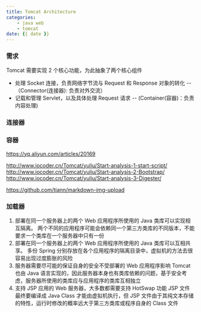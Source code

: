 ```yaml
---
title: Tomcat Architecture
categories: 
    - java web
    - tomcat
date: {{ date }}
---
```


### 需求
Tomcat 需要实现 2 个核心功能，为此抽象了两个核心组件
- 处理 Socket 连接，负责网络字节流与 Request 和 Response 对象的转化 -- （Connector(连接器): 负责对外交流）
- 记载和管理 Servlet，以及具体处理 Request 请求 -- (Container(容器)：负责内容处理)



### 连接器






### 容器


https://yq.aliyun.com/articles/20169


http://www.iocoder.cn/Tomcat/yuliu/Start-analysis-1-start-script/
http://www.iocoder.cn/Tomcat/yuliu/Start-analysis-2-Bootstrap/
http://www.iocoder.cn/Tomcat/yuliu/Start-analysis-3-Digester/






https://github.com/tiann/markdown-img-upload


### 加载器
1. 部署在同一个服务器上的两个 Web 应用程序所使用的 Java 类库可以实现相互隔离。
    两个不同的应用程序可能会依赖同一个第三方类库的不同版本，不能要求一个类库在一个服务器中只有一份
2. 部署在同一个服务器上的两个 Web 应用程序所使用的 Java 类库可以互相共享。
    多份 Spring 分别存放在各个应用程序的隔离目录中，虚拟机的方法去很容易出现过度膨胀的风险   
3. 服务器需要尽可能的保证自身的安全不受部署的 Web 应用程序影响
    Tomcat 也由 Java 语言实现的，因此服务器本身也有类库依赖的问题，基于安全考虑，服务器所使用的类库应与应用程序的类库互相独立
4. 支持 JSP 应用的 Web 服务器，大多数都需要支持 HotSwap 功能
    JSP 文件最终要编译成 Java Class 才能由虚拟机执行，但 JSP 文件由于其纯文本存储的特性，运行时修改的概率远大于第三方类库或程序自身的 Class 文件